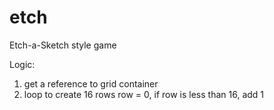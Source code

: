 # etch
Etch-a-Sketch style game


Logic: 
1. get a reference to grid container
2. loop to create 16 rows
   row = 0, if row is less than 16, add 1
